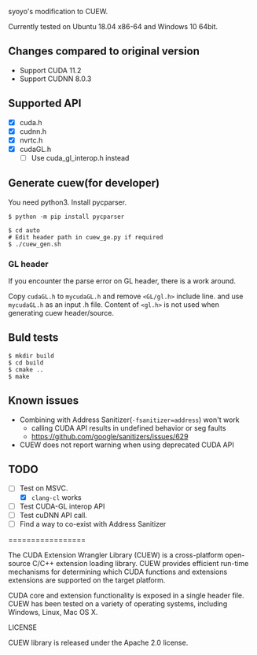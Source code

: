 syoyo's modification to CUEW.

Currently tested on Ubuntu 18.04 x86-64 and Windows 10 64bit.

## Changes compared to original version

* Support CUDA 11.2
* Support CUDNN 8.0.3

## Supported API

* [x] cuda.h
* [x] cudnn.h
* [x] nvrtc.h
* [x] cudaGL.h
  * [ ] Use cuda_gl_interop.h instead

## Generate cuew(for developer)

You need python3.
Install pycparser.

```
$ python -m pip install pycparser
```

```
$ cd auto
# Edit header path in cuew_ge.py if required
$ ./cuew_gen.sh
```

### GL header

If you encounter the parse error on GL header, there is a work around.

Copy `cudaGL.h` to `mycudaGL.h` and remove `<GL/gl.h>` include line. and use `mycudaGL.h` as an input .h file.
Content of `<gl.h>` is not used when generating cuew header/source.

## Buld tests

```
$ mkdir build
$ cd build
$ cmake ..
$ make
```

## Known issues

* Combining with Address Sanitizer(`-fsanitizer=address`) won't work
  * calling CUDA API results in undefined behavior or seg faults
  * https://github.com/google/sanitizers/issues/629
* CUEW does not report warning when using deprecated CUDA API

## TODO

* [ ] Test on MSVC.
  * [x] `clang-cl` works
* [ ] Test CUDA-GL interop API
* [ ] Test cuDNN API call.
* [ ] Find a way to co-exist with Address Sanitizer

=================

The CUDA Extension Wrangler Library (CUEW) is a cross-platform open-source
C/C++ extension loading library. CUEW provides efficient run-time mechanisms
for determining which CUDA functions and extensions extensions are supported
on the target platform.

CUDA core and extension functionality is exposed in a single header file.
CUEW has been tested on a variety of operating systems, including Windows,
Linux, Mac OS X.

LICENSE

CUEW library is released under the Apache 2.0 license.

